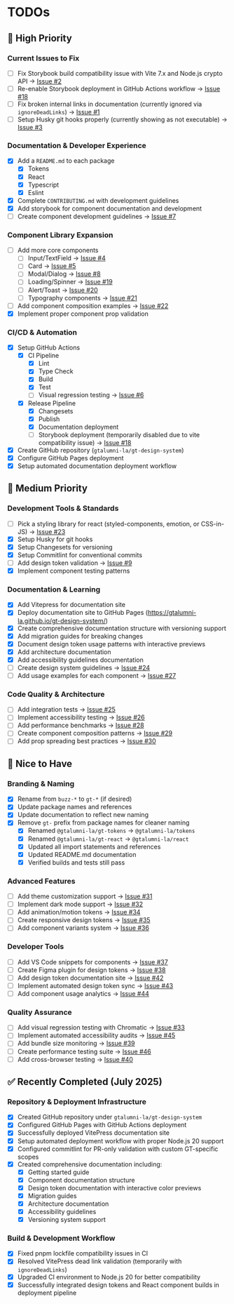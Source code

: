 # TODOs

## 🚨 High Priority

### Current Issues to Fix

- [ ] Fix Storybook build compatibility issue with Vite 7.x and Node.js crypto API → [Issue #2](https://github.com/gtalumni-la/gt-design-system/issues/2)
- [ ] Re-enable Storybook deployment in GitHub Actions workflow → [Issue #18](https://github.com/gtalumni-la/gt-design-system/issues/18)
- [ ] Fix broken internal links in documentation (currently ignored via `ignoreDeadLinks`) → [Issue #1](https://github.com/gtalumni-la/gt-design-system/issues/1)
- [ ] Setup Husky git hooks properly (currently showing as not executable) → [Issue #3](https://github.com/gtalumni-la/gt-design-system/issues/3)

### Documentation & Developer Experience

- [x] Add a `README.md` to each package
  - [x] Tokens
  - [x] React
  - [x] Typescript
  - [x] Eslint
- [x] Complete `CONTRIBUTING.md` with development guidelines
- [x] Add storybook for component documentation and development
- [ ] Create component development guidelines → [Issue #7](https://github.com/gtalumni-la/gt-design-system/issues/7)

### Component Library Expansion

- [ ] Add more core components
  - [ ] Input/TextField → [Issue #4](https://github.com/gtalumni-la/gt-design-system/issues/4)
  - [ ] Card → [Issue #5](https://github.com/gtalumni-la/gt-design-system/issues/5)
  - [ ] Modal/Dialog → [Issue #8](https://github.com/gtalumni-la/gt-design-system/issues/8)
  - [ ] Loading/Spinner → [Issue #19](https://github.com/gtalumni-la/gt-design-system/issues/19)
  - [ ] Alert/Toast → [Issue #20](https://github.com/gtalumni-la/gt-design-system/issues/20)
  - [ ] Typography components → [Issue #21](https://github.com/gtalumni-la/gt-design-system/issues/21)
- [ ] Add component composition examples → [Issue #22](https://github.com/gtalumni-la/gt-design-system/issues/22)
- [x] Implement proper component prop validation

### CI/CD & Automation

- [x] Setup GitHub Actions
  - [x] CI Pipeline
    - [x] Lint
    - [x] Type Check
    - [x] Build
    - [x] Test
    - [ ] Visual regression testing → [Issue #6](https://github.com/gtalumni-la/gt-design-system/issues/6)
  - [x] Release Pipeline
    - [x] Changesets
    - [x] Publish
    - [x] Documentation deployment
    - [ ] Storybook deployment (temporarily disabled due to vite compatibility issue) → [Issue #18](https://github.com/gtalumni-la/gt-design-system/issues/18)
- [x] Create GitHub repository (`gtalumni-la/gt-design-system`)
- [x] Configure GitHub Pages deployment
- [x] Setup automated documentation deployment workflow

## 🔧 Medium Priority

### Development Tools & Standards

- [ ] Pick a styling library for react (styled-components, emotion, or CSS-in-JS) → [Issue #23](https://github.com/gtalumni-la/gt-design-system/issues/23)
- [x] Setup Husky for git hooks
- [x] Setup Changesets for versioning
- [x] Setup Commitlint for conventional commits
- [ ] Add design token validation → [Issue #9](https://github.com/gtalumni-la/gt-design-system/issues/9)
- [x] Implement component testing patterns

### Documentation & Learning

- [x] Add Vitepress for documentation site
- [x] Deploy documentation site to GitHub Pages (<https://gtalumni-la.github.io/gt-design-system/>)
- [x] Create comprehensive documentation structure with versioning support
- [x] Add migration guides for breaking changes
- [x] Document design token usage patterns with interactive previews
- [x] Add architecture documentation
- [x] Add accessibility guidelines documentation
- [ ] Create design system guidelines → [Issue #24](https://github.com/gtalumni-la/gt-design-system/issues/24)
- [ ] Add usage examples for each component → [Issue #27](https://github.com/gtalumni-la/gt-design-system/issues/27)

### Code Quality & Architecture

- [ ] Add integration tests → [Issue #25](https://github.com/gtalumni-la/gt-design-system/issues/25)
- [ ] Implement accessibility testing → [Issue #26](https://github.com/gtalumni-la/gt-design-system/issues/26)
- [ ] Add performance benchmarks → [Issue #28](https://github.com/gtalumni-la/gt-design-system/issues/28)
- [ ] Create component composition patterns → [Issue #29](https://github.com/gtalumni-la/gt-design-system/issues/29)
- [ ] Add prop spreading best practices → [Issue #30](https://github.com/gtalumni-la/gt-design-system/issues/30)

## 🎨 Nice to Have

### Branding & Naming

- [x] Rename from `buzz-*` to `gt-*` (if desired)
- [x] Update package names and references
- [x] Update documentation to reflect new naming
- [x] Remove `gt-` prefix from package names for cleaner naming
  - [x] Renamed `@gtalumni-la/gt-tokens` → `@gtalumni-la/tokens`
  - [x] Renamed `@gtalumni-la/gt-react` → `@gtalumni-la/react`
  - [x] Updated all import statements and references
  - [x] Updated README.md documentation
  - [x] Verified builds and tests still pass

### Advanced Features

- [ ] Add theme customization support → [Issue #31](https://github.com/gtalumni-la/gt-design-system/issues/31)
- [ ] Implement dark mode support → [Issue #32](https://github.com/gtalumni-la/gt-design-system/issues/32)
- [ ] Add animation/motion tokens → [Issue #34](https://github.com/gtalumni-la/gt-design-system/issues/34)
- [ ] Create responsive design tokens → [Issue #35](https://github.com/gtalumni-la/gt-design-system/issues/35)
- [ ] Add component variants system → [Issue #36](https://github.com/gtalumni-la/gt-design-system/issues/36)

### Developer Tools

- [ ] Add VS Code snippets for components → [Issue #37](https://github.com/gtalumni-la/gt-design-system/issues/37)
- [ ] Create Figma plugin for design tokens → [Issue #38](https://github.com/gtalumni-la/gt-design-system/issues/38)
- [ ] Add design token documentation site → [Issue #42](https://github.com/gtalumni-la/gt-design-system/issues/42)
- [ ] Implement automated design token sync → [Issue #43](https://github.com/gtalumni-la/gt-design-system/issues/43)
- [ ] Add component usage analytics → [Issue #44](https://github.com/gtalumni-la/gt-design-system/issues/44)

### Quality Assurance

- [ ] Add visual regression testing with Chromatic → [Issue #33](https://github.com/gtalumni-la/gt-design-system/issues/33)
- [ ] Implement automated accessibility audits → [Issue #45](https://github.com/gtalumni-la/gt-design-system/issues/45)
- [ ] Add bundle size monitoring → [Issue #39](https://github.com/gtalumni-la/gt-design-system/issues/39)
- [ ] Create performance testing suite → [Issue #46](https://github.com/gtalumni-la/gt-design-system/issues/46)
- [ ] Add cross-browser testing → [Issue #40](https://github.com/gtalumni-la/gt-design-system/issues/40)

## ✅ Recently Completed (July 2025)

### Repository & Deployment Infrastructure

- [x] Created GitHub repository under `gtalumni-la/gt-design-system`
- [x] Configured GitHub Pages with GitHub Actions deployment
- [x] Successfully deployed VitePress documentation site
- [x] Setup automated deployment workflow with proper Node.js 20 support
- [x] Configured commitlint for PR-only validation with custom GT-specific scopes
- [x] Created comprehensive documentation including:
  - [x] Getting started guide
  - [x] Component documentation structure
  - [x] Design token documentation with interactive color previews
  - [x] Migration guides
  - [x] Architecture documentation
  - [x] Accessibility guidelines
  - [x] Versioning system support

### Build & Development Workflow

- [x] Fixed pnpm lockfile compatibility issues in CI
- [x] Resolved VitePress dead link validation (temporarily with `ignoreDeadLinks`)
- [x] Upgraded CI environment to Node.js 20 for better compatibility
- [x] Successfully integrated design tokens and React component builds in deployment pipeline
